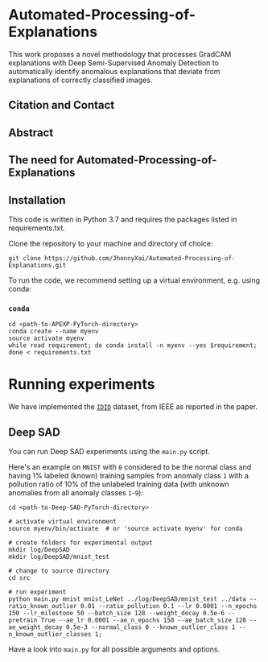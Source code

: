# Automated-Processing-of-Explanations
This work proposes a novel methodology that processes GradCAM explanations with Deep Semi-Supervised Anomaly Detection to automatically identify anomalous explanations that deviate from explanations of correctly classified images. 

## Citation and Contact

## Abstract

## The need for Automated-Processing-of-Explanations
## Installation
This code is written in Python 3.7 and requires the packages listed in requirements.txt.

Clone the repository to your machine and directory of choice:


```
git clone https://github.com/JhonnyXai/Automated-Processing-of-Explanations.git
```

To run the code, we recommend setting up a virtual environment, e.g. using conda:

### `conda`
```
cd <path-to-APEXP-PyTorch-directory>
conda create --name myenv
source activate myenv
while read requirement; do conda install -n myenv --yes $requirement; done < requirements.txt
```
# Running experiments
We have implemented the [`IDID`](https://ieee-dataport.org/competitions/insulator-defect-detection) dataset, from IEEE as reported in the paper. 
## Deep SAD
You can run Deep SAD experiments using the `main.py` script.    

Here's an example on `MNIST` with `0` considered to be the normal class and having 1% labeled (known) training samples 
from anomaly class `1` with a pollution ratio of 10% of the unlabeled training data (with unknown anomalies from all 
anomaly classes `1`-`9`):
```
cd <path-to-Deep-SAD-PyTorch-directory>

# activate virtual environment
source myenv/bin/activate  # or 'source activate myenv' for conda

# create folders for experimental output
mkdir log/DeepSAD
mkdir log/DeepSAD/mnist_test

# change to source directory
cd src

# run experiment
python main.py mnist mnist_LeNet ../log/DeepSAD/mnist_test ../data --ratio_known_outlier 0.01 --ratio_pollution 0.1 --lr 0.0001 --n_epochs 150 --lr_milestone 50 --batch_size 128 --weight_decay 0.5e-6 --pretrain True --ae_lr 0.0001 --ae_n_epochs 150 --ae_batch_size 128 --ae_weight_decay 0.5e-3 --normal_class 0 --known_outlier_class 1 --n_known_outlier_classes 1;
```
Have a look into `main.py` for all possible arguments and options.

